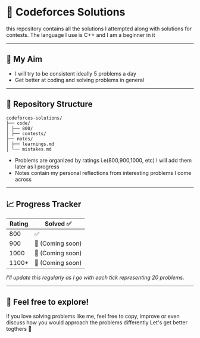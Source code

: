 # 🚀 Codeforces Solutions
this repository contains all the solutions I attempted along with solutions for contests. The language I use is C++ and I am a beginner in it

---

## 🎯 My Aim 
- I will try to be consistent ideally 5 problems a day 
- Get better at coding and solving problems in general

---

## 📁 Repository Structure
<pre><code>codeforces-solutions/
├── code/
│ ├── 800/
│ ├── contests/
├── notes/
│ ├── learnings.md
│ └── mistakes.md</code></pre>

- Problems are organized by ratings i.e(800,900,1000, etc) I will add them later as I progress 
- Notes contain my personal reflections from interesting problems I come across

---

## 📈 Progress Tracker
| Rating | Solved ✅ |
|--------|-----------|
| 800    | ✅                                 |
| 900    | 🔄 (Coming soon)                   |
| 1000   | 🔄 (Coming soon)                   |
| 1100+  | 🔄 (Coming soon)                   |

*I’ll update this regularly as I go with each tick representing 20 problems.*

---

## 🤝 Feel free to explore!
if you love solving problems like me, feel free to copy, improve or even discuss how you would approach the problems differently 
Let's get better togthers 🚀

